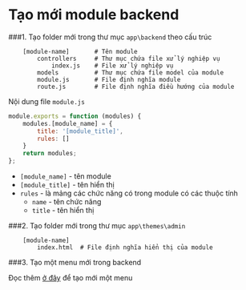 # Tạo mới module backend

###1. Tạo folder mới trong thư mục `app\backend` theo cấu trúc

```
    [module-name]       # Tên module
        controllers     # Thư mục chứa file xử lý nghiệp vụ
            index.js    # File xử lý nghiệp vụ
        models          # Thư mục chứa file model của module
        module.js       # File định nghĩa module
        route.js        # File định nghĩa điều hướng của module
```

Nội dung file `module.js`

```js
module.exports = function (modules) {
    modules.[module_name] = {
        title: '[module_title]',
        rules: []
    }
    return modules;
};
```

* `[module_name]` - tên module
* `[module_title]` - tên hiển thị
* `rules` - là mảng các chức năng có trong module có các thuộc tính
    * `name` - tên chức năng
    * `title` - tên hiển thị

###2. Tạo folder mới trong thư mục `app\themes\admin`

```
    [module-name]
        index.html  # File định nghĩa hiển thị của module
```

###3. Tạo một menu mới trong backend

Đọc thêm [ở đây](../folders/app/menus.md) để tạo mới một menu